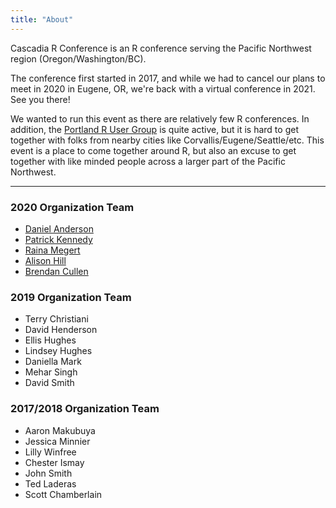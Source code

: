 ```yaml
---
title: "About"
---
```


Cascadia R Conference is an R conference serving the Pacific Northwest region (Oregon/Washington/BC).

The conference first started in 2017, 
and while we had to cancel our plans to meet in 2020 in Eugene, OR,
we're back with a virtual conference in 2021.
See you there!

We wanted to run this event as there are relatively few R conferences. In addition, 
the <a href="https://www.meetup.com/portland-r-user-group/">Portland R User Group</a>
is quite active, but it is hard to get together with folks from nearby cities like
Corvallis/Eugene/Seattle/etc. This event is a place to come together around R,
but also an excuse to get together with like minded people across
a larger part of the Pacific Northwest.

***

### 2020 Organization Team

+ [Daniel Anderson](https://www.datalorax.com/about/)
+ [Patrick Kennedy](https://ctl.uoregon.edu/about/staff/patrick-kennedy)
+ [Raina Megert](https://education.uoregon.edu/people/faculty/rainam)
+ [Alison Hill](https://alison.rbind.io/)
+ [Brendan Cullen](https://bcullen.rbind.io/)

### 2019 Organization Team

+ Terry Christiani
+ David Henderson
+ Ellis Hughes
+ Lindsey Hughes
+ Daniella Mark
+ Mehar Singh
+ David Smith


### 2017/2018 Organization Team

+ Aaron Makubuya
+ Jessica Minnier
+ Lilly Winfree
+ Chester Ismay
+ John Smith
+ Ted Laderas
+ Scott Chamberlain







